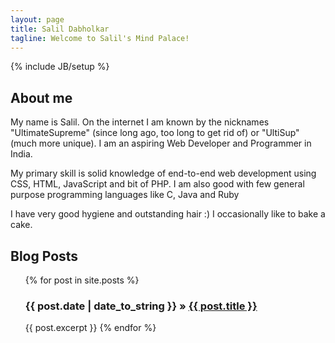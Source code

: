 ```yaml
---
layout: page
title: Salil Dabholkar
tagline: Welcome to Salil's Mind Palace!
---
```

{% include JB/setup %}

## About me
My name is Salil. On the internet I am known by the nicknames "UltimateSupreme" (since long ago, too long to get rid of) or "UltiSup" (much more unique). I am an aspiring Web Developer and Programmer in India.

My primary skill is solid knowledge of end-to-end web development using CSS, HTML, JavaScript and bit of PHP.
I am also good with few general purpose programming languages like C, Java and Ruby

I have very good hygiene and outstanding hair :)
I occasionally like to bake a cake.

## Blog Posts
<ul class="posts">
  {% for post in site.posts %}
    <h3><span>{{ post.date | date_to_string }}</span> &raquo; <a href="{{ BASE_PATH }}{{ post.url }}">{{ post.title }}</a></h3>
	{{ post.excerpt }}
  {% endfor %}
</ul>